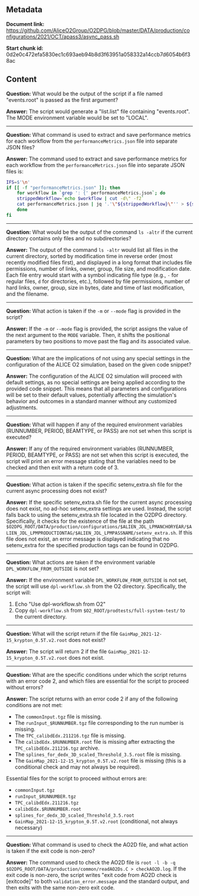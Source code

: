 ## Metadata

**Document link:** https://github.com/AliceO2Group/O2DPG/blob/master/DATA/production/configurations/2021/OCT/apass3/async_pass.sh

**Start chunk id:** 0d2e0c472efa5830ec1c693aeb94b8d3f63951a058332a14ccb7d6054b6f38ac

## Content

**Question:** What would be the output of the script if a file named "events.root" is passed as the first argument?

**Answer:** The script would generate a "list.list" file containing "events.root". The MODE environment variable would be set to "LOCAL".

---

**Question:** What command is used to extract and save performance metrics for each workflow from the `performanceMetrics.json` file into separate JSON files?

**Answer:** The command used to extract and save performance metrics for each workflow from the `performanceMetrics.json` file into separate JSON files is:

```bash
IFS=$'\n'
if [[ -f "performanceMetrics.json" ]]; then
    for workflow in `grep ': {' performanceMetrics.json`; do
	strippedWorkflow=`echo $workflow | cut -d\" -f2`
	cat performanceMetrics.json | jq '.'\"${strippedWorkflow}\"'' > ${strippedWorkflow}_metrics.json
    done
fi
```

---

**Question:** What would be the output of the command `ls -altr` if the current directory contains only files and no subdirectories?

**Answer:** The output of the command `ls -altr` would list all files in the current directory, sorted by modification time in reverse order (most recently modified files first), and displayed in a long format that includes file permissions, number of links, owner, group, file size, and modification date. Each file entry would start with a symbol indicating file type (e.g., `-` for regular files, `d` for directories, etc.), followed by file permissions, number of hard links, owner, group, size in bytes, date and time of last modification, and the filename.

---

**Question:** What action is taken if the `-m` or `--mode` flag is provided in the script?

**Answer:** If the `-m` or `--mode` flag is provided, the script assigns the value of the next argument to the `MODE` variable. Then, it shifts the positional parameters by two positions to move past the flag and its associated value.

---

**Question:** What are the implications of not using any special settings in the configuration of the ALICE O2 simulation, based on the given code snippet?

**Answer:** The configuration of the ALICE O2 simulation will proceed with default settings, as no special settings are being applied according to the provided code snippet. This means that all parameters and configurations will be set to their default values, potentially affecting the simulation's behavior and outcomes in a standard manner without any customized adjustments.

---

**Question:** What will happen if any of the required environment variables (RUNNUMBER, PERIOD, BEAMTYPE, or PASS) are not set when this script is executed?

**Answer:** If any of the required environment variables (RUNNUMBER, PERIOD, BEAMTYPE, or PASS) are not set when this script is executed, the script will print an error message stating that the variables need to be checked and then exit with a return code of 3.

---

**Question:** What action is taken if the specific setenv_extra.sh file for the current async processing does not exist?

**Answer:** If the specific setenv_extra.sh file for the current async processing does not exist, no ad-hoc setenv_extra settings are used. Instead, the script falls back to using the setenv_extra.sh file located in the O2DPG directory. Specifically, it checks for the existence of the file at the path `$O2DPG_ROOT/DATA/production/configurations/$ALIEN_JDL_LPMANCHORYEAR/$ALIEN_JDL_LPMPRODUCTIONTAG/$ALIEN_JDL_LPMPASSNAME/setenv_extra.sh`. If this file does not exist, an error message is displayed indicating that no setenv_extra for the specified production tags can be found in O2DPG.

---

**Question:** What actions are taken if the environment variable `DPL_WORKFLOW_FROM_OUTSIDE` is not set?

**Answer:** If the environment variable `DPL_WORKFLOW_FROM_OUTSIDE` is not set, the script will use `dpl-workflow.sh` from the O2 directory. Specifically, the script will:

1. Echo "Use dpl-workflow.sh from O2"
2. Copy `dpl-workflow.sh` from `$O2_ROOT/prodtests/full-system-test/` to the current directory.

---

**Question:** What will the script return if the file `GainMap_2021-12-15_krypton_0.5T.v2.root` does not exist?

**Answer:** The script will return 2 if the file `GainMap_2021-12-15_krypton_0.5T.v2.root` does not exist.

---

**Question:** What are the specific conditions under which the script returns with an error code 2, and which files are essential for the script to proceed without errors?

**Answer:** The script returns with an error code 2 if any of the following conditions are not met:
- The `commonInput.tgz` file is missing.
- The `runInput_$RUNNUMBER.tgz` file corresponding to the run number is missing.
- The `TPC_calibdEdx.211216.tgz` file is missing.
- The `calibdEdx.$RUNNUMBER.root` file is missing after extracting the `TPC_calibdEdx.211216.tgz` archive.
- The `splines_for_dedx_3D_scaled_Threshold_3.5.root` file is missing.
- The `GainMap_2021-12-15_krypton_0.5T.v2.root` file is missing (this is a conditional check and may not always be required).

Essential files for the script to proceed without errors are:
- `commonInput.tgz`
- `runInput_$RUNNUMBER.tgz`
- `TPC_calibdEdx.211216.tgz`
- `calibdEdx.$RUNNUMBER.root`
- `splines_for_dedx_3D_scaled_Threshold_3.5.root`
- `GainMap_2021-12-15_krypton_0.5T.v2.root` (conditional, not always necessary)

---

**Question:** What command is used to check the AO2D file, and what action is taken if the exit code is non-zero?

**Answer:** The command used to check the AO2D file is `root -l -b -q $O2DPG_ROOT/DATA/production/common/readAO2Ds.C > checkAO2D.log`. If the exit code is non-zero, the script writes "exit code from AO2D check is [exitcode]" to both `validation_error.message` and the standard output, and then exits with the same non-zero exit code.